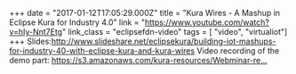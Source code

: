 +++
date = "2017-01-12T17:05:29.000Z"
title = "Kura Wires - A Mashup in Eclipse Kura for Industry 4.0"
link = "https://www.youtube.com/watch?v=hIy-Nnt7Etg"
link_class  = "eclipsefdn-video"
tags = [ "video", "virtualiot"]
+++
Slides:http://www.slideshare.net/eclipsekura/building-iot-mashups-for-industry-40-with-eclipse-kura-and-kura-wires
Video recording of the demo part: https://s3.amazonaws.com/kura-resources/Webminar-re…